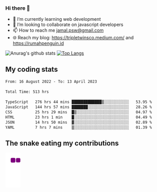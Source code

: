 ### Hi there 👋

<!--
**padepokanpenguin/padepokanpenguin** is a ✨ _special_ ✨ repository because its `README.md` (this file) appears on your GitHub profile.
-->

- 🌱 I’m currently learning  web development
- 👯 I’m looking to collaborate on javascript developers
- 📫 How to reach me jamal.psw@gmail.com
- 🌐 Reach my blog:
   https://tripletwinsco.medium.com/ and
   https://rumahpenguin.id

![Anurag's github stats](https://github-readme-stats.vercel.app/api?username=padepokanpenguin&count_private=true&disable_animations=false&show_icons=true&theme=default)
[![Top Langs](https://github-readme-stats.vercel.app/api/top-langs/?username=padepokanpenguin&theme=default&layout=compact)](https://github.com/padepokanpenguin)

## My coding stats

<!--START_SECTION:waka-->

```text
From: 16 August 2022 - To: 13 April 2023

Total Time: 513 hrs

TypeScript   276 hrs 44 mins █████████████▒░░░░░░░░░░░   53.95 %
JavaScript   144 hrs 57 mins ███████░░░░░░░░░░░░░░░░░░   28.26 %
CSS          25 hrs 29 mins  █▒░░░░░░░░░░░░░░░░░░░░░░░   04.97 %
HTML         23 hrs 1 min    █░░░░░░░░░░░░░░░░░░░░░░░░   04.49 %
JSON         14 hrs 50 mins  ▓░░░░░░░░░░░░░░░░░░░░░░░░   02.89 %
YAML         7 hrs 7 mins    ▒░░░░░░░░░░░░░░░░░░░░░░░░   01.39 %
```

<!--END_SECTION:waka-->


## The snake eating my contributions
![snake gif](https://github.com/padepokanpenguin/padepokanpenguin/blob/output/github-contribution-grid-snake.gif)
